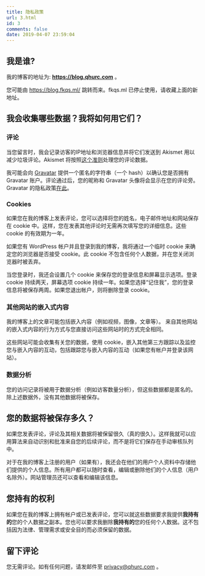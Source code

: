 ```yaml
---
title: 隐私政策
url: 3.html
id: 3
comments: false
date: 2019-04-07 23:59:04
---
```


我是谁?
----

我的博客的地址为: **https://blog.qhurc.com** 。

您可能由 https://blog.fkqs.ml/ 跳转而来。fkqs.ml 已停止使用，请收藏上面的新地址。

我会收集哪些数据？我将如何用它们？
-----------------

### 评论

当您留言时，我会记录访客的IP地址和浏览器信息并将它们发送到 Akismet 用以减少垃圾评论。Akismet 将按照[这个准则](https://akismet.com/privacy/)处理您的评论数据。

我可能会向 [Gravatar](https://cn.gravatar.com/) 提供一个匿名的字符串（一个 hash）以确认您是否拥有 Gravatar 账户。评论通过后，您的昵称和 Gravatar 头像将会显示在您的评论旁。Gravatar 的隐私政策[在此](https://automattic.com/privacy/)。

### Cookies

如果您在我的博客上发表评论，您可以选择将您的姓名，电子邮件地址和网站保存在 cookie 中。这样，您在发表其他评论时无需再次填写您的详细信息。这些 cookie 的有效期为一年。

如果您有 WordPress 帐户并且登录到我的博客，我将通过一个临时 cookie 来确定您的浏览器是否接受 cookie。此 cookie 不包含任何个人数据，并在您关闭浏览器时被丢弃。

当您登录时，我还会设置几个 cookie 来保存您的登录信息和屏幕显示选项。登录 cookie 持续两天，屏幕选项 cookie 持续一年。如果您选择“记住我”，您的登录信息将被保存两周。如果您退出帐户，则将删除登录 cookie。

### 其他网站的嵌入式内容

我的博客上的文章可能包括嵌入内容（例如视频，图像，文章等）。 来自其他网站的嵌入式内容的行为方式与您直接访问这些网站时的方式完全相同。

这些网站可能会收集有关您的数据，使用 cookie，嵌入其他第三方跟踪以及监控您与嵌入内容的互动，包括跟踪您与嵌入内容的互动（如果您有帐户并登录该网站）。

### 数据分析

您的访问记录将被用于数据分析（例如访客数量分析），但这些数据都是匿名的。除上述数据外，没有其他数据将被保存。

您的数据将被保存多久？
-----------

如果您发表评论，评论及其相关数据将被保留很久（真的很久）。这样我就可以应用算法来自动识别和批准来自您的后续评论，而不是将它们保存在手动审核队列中。

对于在我的博客上注册的用户（如果有），我还会在他们的用户个人资料中存储他们提供的个人信息。所有用户都可以随时查看，编辑或删除他们的个人信息（用户名除外）。网站管理员还可以查看和编辑该信息。

您持有的权利
------

如果您在我的博客上拥有帐户或已发表评论，您可以就这些数据要求我提供**我持有的**您的个人数据之副本。您也可以要求我删除**我持有的**您的任何个人数据。这不包括因为法律、管理需求或安全目的而必须保留的数据。

留下评论
----

您无需评论。如有任何问题，请发邮件至 [privacy@qhurc.com](mailto:privacy@qhurc.com) 。
